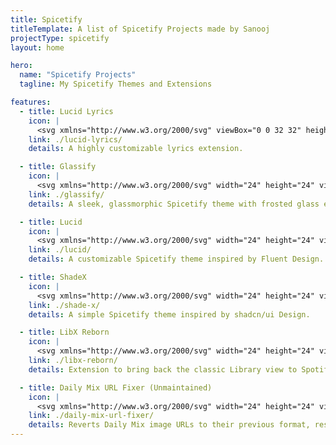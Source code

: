 ```yaml
---
title: Spicetify
titleTemplate: A list of Spicetify Projects made by Sanooj
projectType: spicetify
layout: home

hero:
  name: "Spicetify Projects"
  tagline: My Spicetify Themes and Extensions

features:
  - title: Lucid Lyrics
    icon: |
      <svg xmlns="http://www.w3.org/2000/svg" viewBox="0 0 32 32" height="24" width="24" fill="#7aa2f7"><path d="M 29.922 22.449 L 27.591 21.605 C 27.117 21.433 26.762 21.071 26.576 20.606 L 25.629 18.11 C 25.342 17.368 24.7 17.008 24.057 17.008 C 23.414 17.008 22.756 17.368 22.486 18.11 L 21.538 20.606 C 21.354 21.071 20.997 21.433 20.523 21.605 L 18.19 22.449 C 16.686 22.983 16.686 25.152 18.19 25.705 L 20.523 26.547 C 20.997 26.721 21.354 27.083 21.538 27.546 L 22.486 30.045 C 22.773 30.784 23.414 31.147 24.057 31.147 C 24.7 31.147 25.359 30.784 25.629 30.045 L 26.576 27.546 C 26.762 27.083 27.117 26.721 27.591 26.547 L 29.922 25.705 C 31.429 25.17 31.429 23 29.922 22.449 Z M 26.729 24.102 C 25.562 24.517 24.647 25.428 24.192 26.6 L 24.022 27.03 L 23.852 26.6 C 23.413 25.43 22.484 24.517 21.315 24.102 L 21.232 24.068 L 21.315 24.034 C 22.484 23.622 23.396 22.709 23.852 21.537 L 24.022 21.106 L 24.192 21.537 C 24.63 22.708 25.562 23.622 26.729 24.034 L 26.811 24.068 L 26.729 24.102 Z"/><path d="M 7.589 3.304 L 8.233 3.53 C 8.366 3.581 8.467 3.683 8.519 3.805 L 8.79 4.494 C 8.875 4.701 9.042 4.804 9.228 4.804 C 9.414 4.804 9.584 4.701 9.669 4.494 L 9.939 3.805 C 9.99 3.667 10.091 3.581 10.226 3.53 L 10.868 3.304 C 11.291 3.15 11.291 2.564 10.868 2.408 L 10.226 2.184 C 10.091 2.132 9.99 2.029 9.939 1.909 L 9.669 1.219 C 9.584 1.012 9.414 0.909 9.228 0.909 C 9.042 0.909 8.875 1.012 8.79 1.219 L 8.519 1.909 C 8.467 2.045 8.366 2.132 8.233 2.184 L 7.589 2.408 C 7.168 2.564 7.168 3.15 7.589 3.304 Z"/><path d="M 2.684 10.793 C 2.921 10.879 3.124 11.07 3.21 11.309 L 3.7 12.603 C 3.852 12.982 4.174 13.172 4.511 13.172 C 4.849 13.172 5.189 12.982 5.323 12.603 L 5.813 11.309 C 5.898 11.07 6.099 10.879 6.337 10.793 L 7.556 10.363 C 8.333 10.088 8.333 8.969 7.556 8.676 L 6.337 8.246 C 6.101 8.16 5.899 7.969 5.813 7.728 L 5.323 6.438 C 5.17 6.058 4.849 5.869 4.511 5.869 C 4.174 5.869 3.835 6.058 3.7 6.438 L 3.21 7.728 C 3.126 7.969 2.923 8.16 2.684 8.246 L 1.467 8.676 C 0.69 8.952 0.69 10.072 1.467 10.363 L 2.684 10.793 Z"/><path d="M 13.964 25.446 C 12.931 25.135 11.815 25.135 10.785 25.446 C 9.618 25.789 8.621 26.512 7.86 27.081 C 7.15 27.596 6.474 28.079 5.78 28.322 C 5.156 28.527 4.531 28.493 4.157 28.235 C 3.903 28.061 3.752 27.754 3.735 27.442 L 3.735 27.357 C 4.224 27.563 4.716 27.667 5.224 27.667 C 6.102 27.667 6.981 27.341 7.658 26.702 C 9.839 24.793 12.291 22.829 14.674 20.951 C 16.128 19.798 17.583 18.646 18.985 17.472 C 19.054 17.472 19.139 17.491 19.206 17.491 C 21.253 17.491 23.248 16.664 24.718 15.167 C 27.761 12.067 27.761 7.023 24.718 3.906 C 21.659 0.807 16.705 0.825 13.661 3.906 C 12.037 5.559 11.244 7.849 11.412 10.156 C 9.907 12.049 8.234 13.978 6.593 15.838 C 5.038 17.612 3.431 19.453 1.994 21.244 C 0.948 22.465 0.878 24.187 1.708 25.582 C 1.37 26.185 1.167 26.857 1.199 27.562 C 1.251 28.664 1.809 29.698 2.688 30.352 C 3.331 30.818 4.143 31.056 4.987 31.056 C 5.513 31.056 6.036 30.97 6.562 30.8 C 7.627 30.438 8.521 29.785 9.368 29.164 C 10.112 28.613 10.789 28.147 11.482 27.944 C 12.039 27.769 12.667 27.769 13.224 27.944 C 14.306 28.27 15.269 29.251 16.132 30.093 C 16.621 30.592 17.433 30.592 17.924 30.093 C 18.414 29.596 18.414 28.77 17.924 28.269 C 16.91 27.252 15.66 25.996 13.968 25.479 L 13.964 25.446 Z M 15.467 5.713 C 16.5 4.662 17.852 4.146 19.203 4.146 C 20.555 4.146 21.91 4.662 22.94 5.713 C 24.986 7.814 25.003 11.241 22.94 13.324 C 21.907 14.375 20.506 14.892 19.051 14.856 L 18.816 14.823 C 17.598 14.65 16.5 14.118 15.62 13.29 C 14.776 12.499 14.217 11.465 13.996 10.347 C 13.743 8.662 14.284 6.938 15.467 5.732 L 15.467 5.713 Z M 3.936 22.897 C 5.376 21.122 6.964 19.298 8.503 17.542 C 9.753 16.114 11.04 14.632 12.256 13.172 C 12.628 13.892 13.086 14.564 13.658 15.152 C 14.302 15.805 15.046 16.321 15.841 16.701 C 14.926 17.423 14.015 18.164 13.101 18.886 C 10.7 20.799 8.214 22.779 5.966 24.742 C 5.493 25.188 4.75 25.138 4.174 24.604 C 3.616 24.107 3.498 23.366 3.92 22.882 L 3.936 22.897 Z"/></svg>
    link: ./lucid-lyrics/
    details: A highly customizable lyrics extension.

  - title: Glassify
    icon: |
      <svg xmlns="http://www.w3.org/2000/svg" width="24" height="24" viewBox="0 0 24 24" fill="none" stroke="#8a6bbe" stroke-width="2" stroke-linecap="round" stroke-linejoin="round" class="lucide lucide-palette"><path d="M12 22a1 1 0 0 1 0-20 10 9 0 0 1 10 9 5 5 0 0 1-5 5h-2.25a1.75 1.75 0 0 0-1.4 2.8l.3.4a1.75 1.75 0 0 1-1.4 2.8z"/><circle cx="13.5" cy="6.5" r=".5"/><circle cx="17.5" cy="10.5" r=".5"/><circle cx="6.5" cy="12.5" r=".5"/><circle cx="8.5" cy="7.5" r=".5"/></svg>
    link: ./glassify/
    details: A sleek, glassmorphic Spicetify theme with frosted glass effects, smooth translucency, and customizability.

  - title: Lucid
    icon: |
      <svg xmlns="http://www.w3.org/2000/svg" width="24" height="24" viewBox="0 0 24 24" fill="none" stroke="#f17c67" stroke-width="2" stroke-linecap="round" stroke-linejoin="round" class="lucide lucide-palette"><path d="M12 22a1 1 0 0 1 0-20 10 9 0 0 1 10 9 5 5 0 0 1-5 5h-2.25a1.75 1.75 0 0 0-1.4 2.8l.3.4a1.75 1.75 0 0 1-1.4 2.8z"/><circle cx="13.5" cy="6.5" r=".5"/><circle cx="17.5" cy="10.5" r=".5"/><circle cx="6.5" cy="12.5" r=".5"/><circle cx="8.5" cy="7.5" r=".5"/></svg>
    link: ./lucid/
    details: A customizable Spicetify theme inspired by Fluent Design.

  - title: ShadeX
    icon: |
      <svg xmlns="http://www.w3.org/2000/svg" width="24" height="24" viewBox="0 0 24 24" fill="none" stroke="#dac9a6" stroke-width="2" stroke-linecap="round" stroke-linejoin="round" class="lucide lucide-palette"><path d="M12 22a1 1 0 0 1 0-20 10 9 0 0 1 10 9 5 5 0 0 1-5 5h-2.25a1.75 1.75 0 0 0-1.4 2.8l.3.4a1.75 1.75 0 0 1-1.4 2.8z"/><circle cx="13.5" cy="6.5" r=".5"/><circle cx="17.5" cy="10.5" r=".5"/><circle cx="6.5" cy="12.5" r=".5"/><circle cx="8.5" cy="7.5" r=".5"/></svg>
    link: ./shade-x/
    details: A simple Spicetify theme inspired by shadcn/ui Design.

  - title: LibX Reborn
    icon: |
      <svg xmlns="http://www.w3.org/2000/svg" width="24" height="24" viewBox="0 0 24 24" fill="none" stroke="#7c82fe" stroke-width="2" stroke-linecap="round" stroke-linejoin="round" class="lucide lucide-blocks"><path d="M10 22V7a1 1 0 0 0-1-1H4a2 2 0 0 0-2 2v12a2 2 0 0 0 2 2h12a2 2 0 0 0 2-2v-5a1 1 0 0 0-1-1H2"/><rect x="14" y="2" width="8" height="8" rx="1"/></svg>
    link: ./libx-reborn/
    details: Extension to bring back the classic Library view to Spotify, removed in the Global Nav redesign.

  - title: Daily Mix URL Fixer (Unmaintained)
    icon: |
      <svg xmlns="http://www.w3.org/2000/svg" width="24" height="24" viewBox="0 0 24 24" fill="none" stroke="#fB9966" stroke-width="2" stroke-linecap="round" stroke-linejoin="round" class="lucide lucide-blocks"><path d="M10 22V7a1 1 0 0 0-1-1H4a2 2 0 0 0-2 2v12a2 2 0 0 0 2 2h12a2 2 0 0 0 2-2v-5a1 1 0 0 0-1-1H2"/><rect x="14" y="2" width="8" height="8" rx="1"/></svg>
    link: ./daily-mix-url-fixer/
    details: Reverts Daily Mix image URLs to their previous format, restoring the classic look.
---
```

